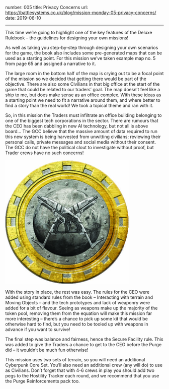 number: 005
title: Privacy Concerns
url: https://battlesystems.co.uk/blog/mission-monday-05-privacy-concerns/
date: 2019-06-10

---

This time we’re going to highlight one of the key features of the Deluxe Rulebook – the guidelines for designing your own missions!

As well as taking you step-by-step through designing your own scenarios for the game, the book also includes some pre-generated maps that can be used as a starting point. For this mission we’ve taken example map no. 5 from page 65 and assigned a narrative to it.

The large room in the bottom half of the map is crying out to be a focal point of the mission so we decided that getting there would be part of the objective. There are also some Civilians in that big office at the start of the game that could be related to our traders’ goal. The map doesn’t feel like a ship to me, but does make sense as an office complex. With these ideas as a starting point we need to fit a narrative around them, and where better to find a story than the real world! We took a topical theme and ran with it.

So, in this mission the Traders must infiltrate an office building belonging to one of the biggest tech corporations in the sector. There are rumours that the CEO has been dabbling in new AI technology, but not all is above board… The GCC believe that the massive amount of data required to run this new system is being harvested from unwitting civilians; reviewing their personal calls, private messages and social media without their consent. The GCC do not have the political clout to investigate without proof, but Trader crews have no such concerns!

![Florence is the Trader term for Universal Assets (UA), Galactic Credits or indeed any form of currency. It is a slang word  derived from the term cashflow, leading to the well-known Trader phrase, “to go with the ‘Flo”, in other words to always follow the money. Many Trader captains carry old coins in a superstitious belief that it will help them navigate the dangers of Core Space.](turntracker.jpg)

With the story in place, the rest was easy. The rules for the CEO were added using standard rules from the book – Interacting with terrain and Moving Objects – and the tech prototypes and lack of weaponry were added for a bit of flavour. Seeing as weapons make up the majority of the token pool, removing them from the equation will make this mission far more interesting – there’s a chance to pick up some kit that would be otherwise hard to find, but you need to be tooled up with weapons in advance if you want to survive!

The final step was balance and fairness, hence the Secure Facility rule. This was added to give the Traders a chance to get to the CEO before the Purge did – it wouldn’t be much fun otherwise!

This mission uses two sets of terrain, so you will need an additional Cyberpunk Core Set. You’ll also need an additional crew (any will do) to use as Civilians. Don’t forget that with 4-6 crews in play you should add two pegs to the Hostility Tracker each round, and we recommend that you use the Purge Reinforcements pack too.
